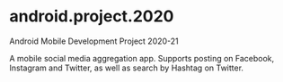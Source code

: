 # android.project.2020
Android Mobile Development Project 2020-21

A mobile social media aggregation app. Supports posting on Facebook, Instagram and Twitter, as well as search by Hashtag on Twitter.
